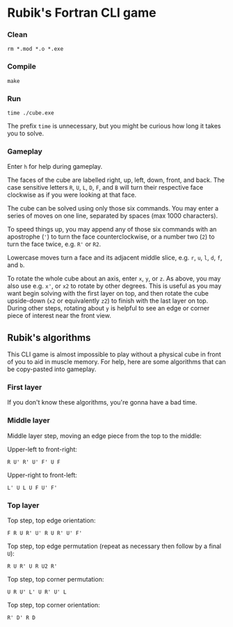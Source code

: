 
# Rubik's Fortran CLI game

### Clean
    rm *.mod *.o *.exe

### Compile
    make

### Run
    time ./cube.exe

The prefix `time` is unnecessary, but you might be curious how long it takes you to solve.

### Gameplay
Enter `h` for help during gameplay.

The faces of the cube are labelled right, up, left, down, front, and back.  The case sensitive letters `R`, `U`, `L`, `D`, `F`, and `B` will turn their respective face clockwise as if you were looking at that face.

The cube can be solved using only those six commands.  You may enter a series of moves on one line, separated by spaces (max 1000 characters).

To speed things up, you may append any of those six commands with an apostrophe (`'`) to turn the face counterclockwise, or a number two (`2`) to turn the face twice, e.g. `R'` or `R2`.

Lowercase moves turn a face and its adjacent middle slice, e.g. `r`, `u`, `l`, `d`, `f`, and `b`.

To rotate the whole cube about an axis, enter `x`, `y`, or `z`.  As above, you may also use e.g. `x'`, or `x2` to rotate by other degrees.  This is useful as you may want begin solving with the first layer on top, and then rotate the cube upside-down (`x2` or equivalently `z2`) to finish with the last layer on top.  During other steps, rotating about `y` is helpful to see an edge or corner piece of interest near the front view.

## Rubik's algorithms
This CLI game is almost impossible to play without a physical cube in front of you to aid in muscle memory.  For help, here are some algorithms that can be copy-pasted into gameplay.

### First layer
If you don't know these algorithms, you're gonna have a bad time.

### Middle layer
Middle layer step, moving an edge piece from the top to the middle:

Upper-left to front-right:

    R U' R' U' F' U F 

Upper-right to front-left:

    L' U L U F U' F' 

### Top layer
Top step, top edge orientation:

    F R U R' U' R U R' U' F' 

Top step, top edge permutation (repeat as necessary then follow by a final `U`):

    R U R' U R U2 R' 

Top step, top corner permutation:

    U R U' L' U R' U' L 

Top step, top corner orientation:

    R' D' R D 

